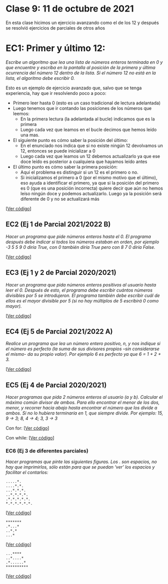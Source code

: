 # Clase 9: 11 de octubre de 2021

En esta clase hicimos un ejercicio avanzando como el de los 12 y después se resolvió ejercicios de parciales de otros años

# EC1: Primer y último 12:

*Escribe un algoritmo que lea una lista de números enteros terminada en 0 y que encuentre y escriba en la pantalla al posición de la primera y última ocurrencia del número 12 dentro de la lista. Si el número 12 no está en la lista, el algoritmo debe escribir 0.*

Esto es un ejemplo de ejercicio avanzado que, salvo que se tenga experiencia, hay que ir resolviendo poco a poco:
* Primero leer hasta 0 (esto es un caso tradicional de lectura adelantada)
* Luego tenemos que ir contando las posiciones de los números que leemos:
  * En la primera lectura (la adelantada al bucle) indicamos que es la primera
  * Luego cada vez que leamos en el bucle decimos que hemos leído una mas.
* El siguiente punto es cómo saber la posición del último:
  * En el enunciado nos indica que si no existe ningún 12 devolvamos un 12, entonces se puede inicializar a 0
  * Luego cada vez que leamos un 12 debemos actualizarlo ya que ese doce leído es posterior a cualquiera que hayamos leído antes
* El último punto es cómo saber la primera posición:
  * Aquí el problema es distinguir si un 12 es el primero o no.
  * Si inicializamos el primero a 0 (por el mismo motivo que el último), eso ayuda a identificar el primero, ya que si la posición del primero es 0 (que es una posición incorrecta) quiere decir que aún no hemos leíso ningún doce y podemos actualizarlo. Luego ya la posición será diferente de 0 y no se actualizará más

[[Ver código](EC1.py)]


## EC2 (Ej 1 de Parcial 2021/2022 B)
*Hacer un programa que pide números enteros hasta el 0. El programa después debe indicar si todos los números estaban en orden, por ejemplo -3 5 5 9 0 diría True, con 0 también diría True pero con 8 7 0 diría False.*

[[Ver código](EC2.py)]

## EC3 (Ej 1 y 2 de Parcial 2020/2021)
*Hacer un programa que pida números enteros positivos al usuario hasta leer el 0. Después de esto, el programa debe escribir cuántos números divisibles por 5 se introdujeron. El programa también debe escribir cuál de ellos es el mayor divisible por 5 (si no hay múltiplos de 5 escribirá 0 como mayor).*

[[Ver código](EC3.py)]

## EC4 (Ej 5 de Parcial 2021/2022 A)
*Realice un programa que lea un número entero positivo, n, y nos indique si el número es perfecto (la suma de sus divisores propios –sin considerarse el mismo- da su propio valor). Por ejemplo 6 es perfecto ya que 6 = 1 + 2 + 3.*

[[Ver código](EC4.py)]

## EC5 (Ej 4 de Parcial 2020/2021)
*Hacer programas que pida 2 números enteros al usuario (a y b). Calcular el máximo común divisor de ambos. Para ello encontrar el menor de los dos, menor, y recorrer hacia abajo hasta encontrar el número que los divide a ambos. Si no lo hubiera terminaría en 1, que siempre divide. Por ejemplo: 15, 9 → 3; 8, 4 → 4; 3, 3 → 3*

Con for: [[Ver código](EC5_for.py)]

Con while: [[Ver código](EC5_while.py)]

### EC6 (Ej 3 de diferentes parciales)
*Hacer programas que pinte las siguientes figuras. Los . son espacios, no hay que imprimirlos, sólo están para que se puedan ‘ver’ los espacios y facilitar el contarlos:*

```
.....*.
....*.*.
...*.*.*.
..*.*.*.*.
.*.*.*.*.*.
*.*.*.*.*.*.
```

[[Ver código](EC6_a.py)]

```
*******
.*...*
..*.*
...*
```

[[Ver código](EC6_b.py)]

```
...****
..*....*
.*......*
**********
```

[[Ver código](EC6_c.py)]


